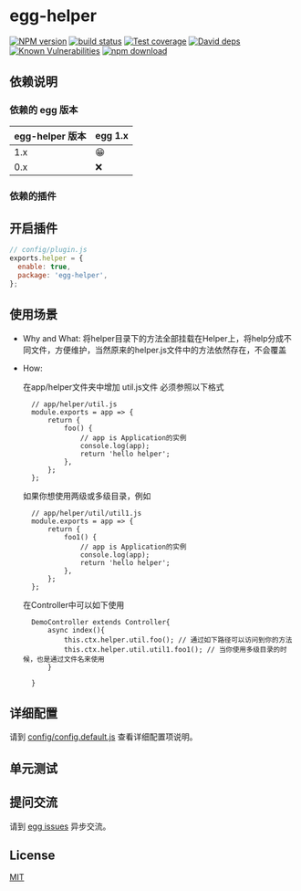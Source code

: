 # egg-helper

[![NPM version][npm-image]][npm-url]
[![build status][travis-image]][travis-url]
[![Test coverage][codecov-image]][codecov-url]
[![David deps][david-image]][david-url]
[![Known Vulnerabilities][snyk-image]][snyk-url]
[![npm download][download-image]][download-url]

[npm-image]: https://img.shields.io/npm/v/egg-helper.svg?style=flat-square
[npm-url]: https://npmjs.org/package/egg-helper
[travis-image]: https://img.shields.io/travis/eggjs/egg-helper.svg?style=flat-square
[travis-url]: https://travis-ci.org/eggjs/egg-helper
[codecov-image]: https://img.shields.io/codecov/c/github/eggjs/egg-helper.svg?style=flat-square
[codecov-url]: https://codecov.io/github/eggjs/egg-helper?branch=master
[david-image]: https://img.shields.io/david/eggjs/egg-helper.svg?style=flat-square
[david-url]: https://david-dm.org/eggjs/egg-helper
[snyk-image]: https://snyk.io/test/npm/egg-helper/badge.svg?style=flat-square
[snyk-url]: https://snyk.io/test/npm/egg-helper
[download-image]: https://img.shields.io/npm/dm/egg-helper.svg?style=flat-square
[download-url]: https://npmjs.org/package/egg-helper

<!--
Description here.
-->

## 依赖说明

### 依赖的 egg 版本

egg-helper 版本 | egg 1.x
--- | ---
1.x | 😁
0.x | ❌

### 依赖的插件
<!--

如果有依赖其它插件，请在这里特别说明。如

- security
- multipart

-->

## 开启插件

```js
// config/plugin.js
exports.helper = {
  enable: true,
  package: 'egg-helper',
};
```
## 使用场景

- Why and What: 将helper目录下的方法全部挂载在Helper上，将help分成不同文件，方便维护，当然原来的helper.js文件中的方法依然存在，不会覆盖
- How:
    <!-- example here -->
    在app/helper文件夹中增加 util.js文件 必须参照以下格式

        // app/helper/util.js
        module.exports = app => {
            return {
                foo() {
                    // app is Application的实例
                    console.log(app);
                    return 'hello helper';
                },
            };
        };
    如果你想使用两级或多级目录，例如

        // app/helper/util/util1.js
        module.exports = app => {
            return {
                foo1() {
                    // app is Application的实例
                    console.log(app);
                    return 'hello helper';
                },
            };
        };
    在Controller中可以如下使用

        DemoController extends Controller{
            async index(){
                this.ctx.helper.util.foo(); // 通过如下路径可以访问到你的方法
                this.ctx.helper.util.util1.foo1(); // 当你使用多级目录的时候，也是通过文件名来使用
            }

        }

## 详细配置

请到 [config/config.default.js](config/config.default.js) 查看详细配置项说明。

## 单元测试

<!-- 描述如何在单元测试中使用此插件，例如 schedule 如何触发。无则省略。-->

## 提问交流

请到 [egg issues](https://github.com/eggjs/egg/issues) 异步交流。

## License

[MIT](LICENSE)

